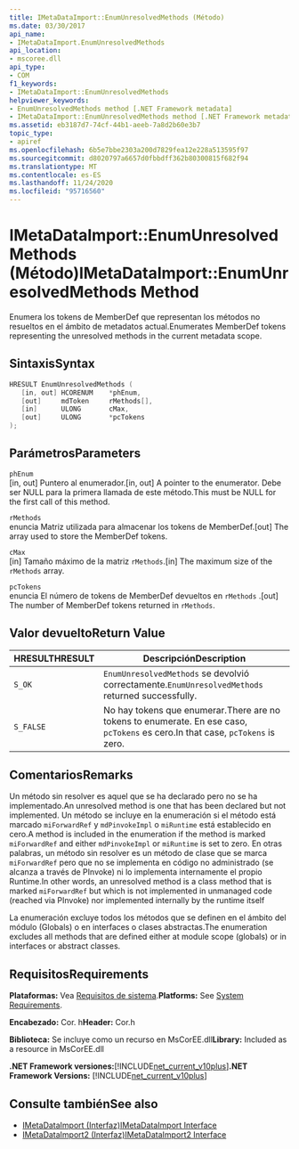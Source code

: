 ```yaml
---
title: IMetaDataImport::EnumUnresolvedMethods (Método)
ms.date: 03/30/2017
api_name:
- IMetaDataImport.EnumUnresolvedMethods
api_location:
- mscoree.dll
api_type:
- COM
f1_keywords:
- IMetaDataImport::EnumUnresolvedMethods
helpviewer_keywords:
- EnumUnresolvedMethods method [.NET Framework metadata]
- IMetaDataImport::EnumUnresolvedMethods method [.NET Framework metadata]
ms.assetid: eb3187d7-74cf-44b1-aeeb-7a8d2b60e3b7
topic_type:
- apiref
ms.openlocfilehash: 6b5e7bbe2303a200d7829fea12e228a513595f97
ms.sourcegitcommit: d8020797a6657d0fbbdff362b80300815f682f94
ms.translationtype: MT
ms.contentlocale: es-ES
ms.lasthandoff: 11/24/2020
ms.locfileid: "95716560"
---
```

# <a name="imetadataimportenumunresolvedmethods-method"></a><span data-ttu-id="99611-102">IMetaDataImport::EnumUnresolvedMethods (Método)</span><span class="sxs-lookup"><span data-stu-id="99611-102">IMetaDataImport::EnumUnresolvedMethods Method</span></span>

<span data-ttu-id="99611-103">Enumera los tokens de MemberDef que representan los métodos no resueltos en el ámbito de metadatos actual.</span><span class="sxs-lookup"><span data-stu-id="99611-103">Enumerates MemberDef tokens representing the unresolved methods in the current metadata scope.</span></span>  
  
## <a name="syntax"></a><span data-ttu-id="99611-104">Sintaxis</span><span class="sxs-lookup"><span data-stu-id="99611-104">Syntax</span></span>  
  
```cpp  
HRESULT EnumUnresolvedMethods (  
   [in, out] HCORENUM    *phEnum,  
   [out]     mdToken     rMethods[],  
   [in]      ULONG       cMax,  
   [out]     ULONG       *pcTokens  
);  
```  
  
## <a name="parameters"></a><span data-ttu-id="99611-105">Parámetros</span><span class="sxs-lookup"><span data-stu-id="99611-105">Parameters</span></span>  

 `phEnum`  
 <span data-ttu-id="99611-106">[in, out] Puntero al enumerador.</span><span class="sxs-lookup"><span data-stu-id="99611-106">[in, out] A pointer to the enumerator.</span></span> <span data-ttu-id="99611-107">Debe ser NULL para la primera llamada de este método.</span><span class="sxs-lookup"><span data-stu-id="99611-107">This must be NULL for the first call of this method.</span></span>  
  
 `rMethods`  
 <span data-ttu-id="99611-108">enuncia Matriz utilizada para almacenar los tokens de MemberDef.</span><span class="sxs-lookup"><span data-stu-id="99611-108">[out] The array used to store the MemberDef tokens.</span></span>  
  
 `cMax`  
 <span data-ttu-id="99611-109">[in] Tamaño máximo de la matriz `rMethods`.</span><span class="sxs-lookup"><span data-stu-id="99611-109">[in] The maximum size of the `rMethods` array.</span></span>  
  
 `pcTokens`  
 <span data-ttu-id="99611-110">enuncia El número de tokens de MemberDef devueltos en `rMethods` .</span><span class="sxs-lookup"><span data-stu-id="99611-110">[out] The number of MemberDef tokens returned in `rMethods`.</span></span>  
  
## <a name="return-value"></a><span data-ttu-id="99611-111">Valor devuelto</span><span class="sxs-lookup"><span data-stu-id="99611-111">Return Value</span></span>  
  
|<span data-ttu-id="99611-112">HRESULT</span><span class="sxs-lookup"><span data-stu-id="99611-112">HRESULT</span></span>|<span data-ttu-id="99611-113">Descripción</span><span class="sxs-lookup"><span data-stu-id="99611-113">Description</span></span>|  
|-------------|-----------------|  
|`S_OK`|<span data-ttu-id="99611-114">`EnumUnresolvedMethods` se devolvió correctamente.</span><span class="sxs-lookup"><span data-stu-id="99611-114">`EnumUnresolvedMethods` returned successfully.</span></span>|  
|`S_FALSE`|<span data-ttu-id="99611-115">No hay tokens que enumerar.</span><span class="sxs-lookup"><span data-stu-id="99611-115">There are no tokens to enumerate.</span></span> <span data-ttu-id="99611-116">En ese caso, `pcTokens` es cero.</span><span class="sxs-lookup"><span data-stu-id="99611-116">In that case, `pcTokens` is zero.</span></span>|  
  
## <a name="remarks"></a><span data-ttu-id="99611-117">Comentarios</span><span class="sxs-lookup"><span data-stu-id="99611-117">Remarks</span></span>  

 <span data-ttu-id="99611-118">Un método sin resolver es aquel que se ha declarado pero no se ha implementado.</span><span class="sxs-lookup"><span data-stu-id="99611-118">An unresolved method is one that has been declared but not implemented.</span></span> <span data-ttu-id="99611-119">Un método se incluye en la enumeración si el método está marcado `miForwardRef` y `mdPinvokeImpl` o `miRuntime` está establecido en cero.</span><span class="sxs-lookup"><span data-stu-id="99611-119">A method is included in the enumeration if the method is marked `miForwardRef` and either `mdPinvokeImpl` or `miRuntime` is set to zero.</span></span> <span data-ttu-id="99611-120">En otras palabras, un método sin resolver es un método de clase que se marca `miForwardRef` pero que no se implementa en código no administrado (se alcanza a través de PInvoke) ni lo implementa internamente el propio Runtime.</span><span class="sxs-lookup"><span data-stu-id="99611-120">In other words, an unresolved method is a class method that is marked `miForwardRef` but which is not implemented in unmanaged code (reached via PInvoke) nor implemented internally by the runtime itself</span></span>  
  
 <span data-ttu-id="99611-121">La enumeración excluye todos los métodos que se definen en el ámbito del módulo (Globals) o en interfaces o clases abstractas.</span><span class="sxs-lookup"><span data-stu-id="99611-121">The enumeration excludes all methods that are defined either at module scope (globals) or in interfaces or abstract classes.</span></span>  
  
## <a name="requirements"></a><span data-ttu-id="99611-122">Requisitos</span><span class="sxs-lookup"><span data-stu-id="99611-122">Requirements</span></span>  

 <span data-ttu-id="99611-123">**Plataformas:** Vea [Requisitos de sistema](../../get-started/system-requirements.md).</span><span class="sxs-lookup"><span data-stu-id="99611-123">**Platforms:** See [System Requirements](../../get-started/system-requirements.md).</span></span>  
  
 <span data-ttu-id="99611-124">**Encabezado:** Cor. h</span><span class="sxs-lookup"><span data-stu-id="99611-124">**Header:** Cor.h</span></span>  
  
 <span data-ttu-id="99611-125">**Biblioteca:** Se incluye como un recurso en MsCorEE.dll</span><span class="sxs-lookup"><span data-stu-id="99611-125">**Library:** Included as a resource in MsCorEE.dll</span></span>  
  
 <span data-ttu-id="99611-126">**.NET Framework versiones:**[!INCLUDE[net_current_v10plus](../../../../includes/net-current-v10plus-md.md)]</span><span class="sxs-lookup"><span data-stu-id="99611-126">**.NET Framework Versions:** [!INCLUDE[net_current_v10plus](../../../../includes/net-current-v10plus-md.md)]</span></span>  
  
## <a name="see-also"></a><span data-ttu-id="99611-127">Consulte también</span><span class="sxs-lookup"><span data-stu-id="99611-127">See also</span></span>

- [<span data-ttu-id="99611-128">IMetaDataImport (Interfaz)</span><span class="sxs-lookup"><span data-stu-id="99611-128">IMetaDataImport Interface</span></span>](imetadataimport-interface.md)
- [<span data-ttu-id="99611-129">IMetaDataImport2 (Interfaz)</span><span class="sxs-lookup"><span data-stu-id="99611-129">IMetaDataImport2 Interface</span></span>](imetadataimport2-interface.md)
